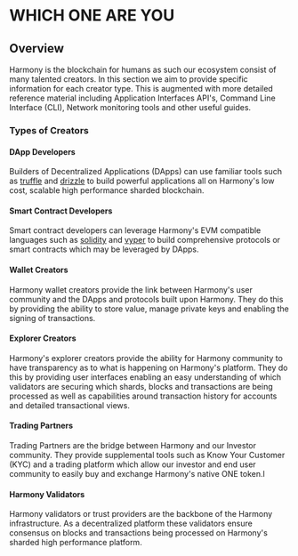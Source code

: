 # WHICH ONE ARE YOU

## Overview

Harmony is the blockchain for humans as such our ecosystem consist of many talented creators. In this section we aim to provide specific information for each creator type. This is augmented with more detailed reference material including Application Interfaces API's, Command Line Interface \(CLI\), Network monitoring tools and other useful guides.

### Types of Creators

#### DApp Developers

Builders of Decentralized Applications \(DApps\) can use familiar tools such as [truffle](https://www.trufflesuite.com/truffle) and [drizzle](https://www.trufflesuite.com/drizzle) to build powerful applications all on Harmony's low cost, scalable high performance sharded blockchain.

#### Smart Contract Developers

Smart contract developers can leverage Harmony's EVM compatible languages such as [solidity](https://solidity.readthedocs.io/en/v0.4.24/) and [vyper](https://vyper.readthedocs.io/en/latest/) to build comprehensive protocols or smart contracts which may be leveraged by DApps.

#### Wallet Creators

Harmony wallet creators provide the link between Harmony's user community and the DApps and protocols built upon Harmony. They do this by providing the ability to store value, manage private keys and enabling the signing of transactions.

#### Explorer Creators

Harmony's explorer creators provide the ability for Harmony community to have transparency as to what is happening on Harmony's platform. They do this by providing user interfaces enabling an easy understanding of which validators are securing which shards, blocks and transactions are being processed as well as capabilities around transaction history for accounts and detailed transactional views.

#### Trading Partners

Trading Partners are the bridge between Harmony and our Investor community. They provide supplemental tools such as Know Your Customer \(KYC\) and a trading platform which allow our investor and end user community to easily buy and exchange Harmony's native ONE token.l


#### Harmony Validators

Harmony validators or trust providers are the backbone of the Harmony infrastructure. As a decentralized platform these validators ensure consensus on blocks and transactions being processed on Harmony's sharded high performance platform.

